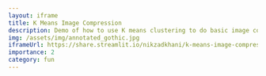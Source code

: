 ```yaml
---
layout: iframe
title: K Means Image Compression
description: Demo of how to use K means clustering to do basic image compression
img: /assets/img/annotated_gothic.jpg
iframeUrl: https://share.streamlit.io/nikzadkhani/k-means-image-compression/main/main.py
importance: 2
category: fun
---
```

